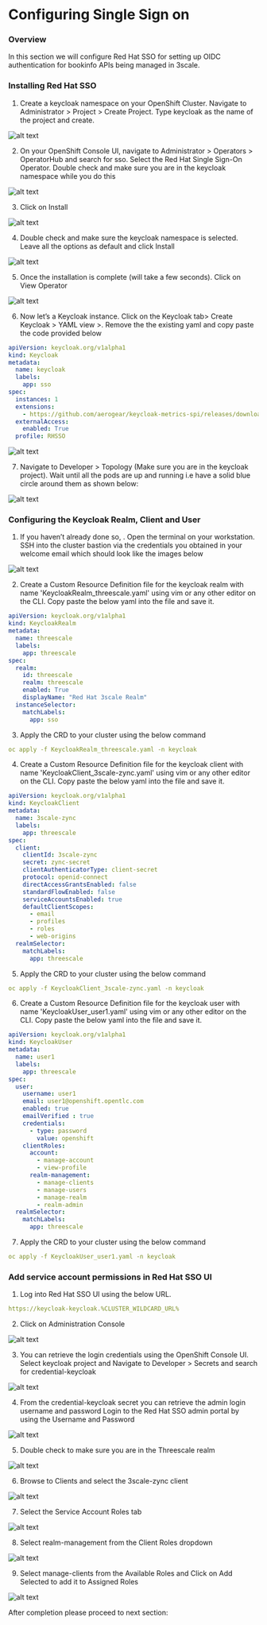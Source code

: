 # Configuring Single Sign on


### Overview

In this section we will configure Red Hat SSO for setting up OIDC authentication for bookinfo APIs being managed in 3scale.

### Installing Red Hat SSO

1. Create a keycloak namespace on your OpenShift Cluster. Navigate to Administrator > Project > Create Project. Type keycloak as the name of the project and create.

![alt text](../../Images/imageb.png)

2. On your OpenShift Console UI, navigate to Administrator > Operators > OperatorHub and search for sso. Select the Red Hat Single Sign-On Operator. Double check and make sure you are in the keycloak namespace while you do this

![alt text](../../Images/image-b1.png)

3. Click on Install

![alt text](../../Images/image-b2.png)

4. Double check and make sure the keycloak namespace is selected. Leave all the options as default and click Install

![alt text](../../Images/image-b3.png)

5. Once the installation is complete (will take a few seconds). Click on View Operator

![alt text](../../Images/image-b4.png)

6. Now let’s a Keycloak instance. Click on the Keycloak tab> Create Keycloak > YAML view >. Remove the the existing yaml and copy paste the code provided below

```yml
apiVersion: keycloak.org/v1alpha1
kind: Keycloak
metadata:
  name: keycloak
  labels:
    app: sso
spec:
  instances: 1
  extensions:
    - https://github.com/aerogear/keycloak-metrics-spi/releases/download/1.0.4/keycloak-metrics-spi-1.0.4.jar
  externalAccess:
    enabled: True
  profile: RHSSO
```

![alt text](../../Images/image-b5.png)

7. Navigate to Developer > Topology (Make sure you are in the keycloak project). Wait until all the pods are up and running i.e have a solid blue circle around them as shown below:

![alt text](../../Images/image-b6.png)

### Configuring the Keycloak Realm, Client and User

1. If you haven’t already done so, . Open the terminal on your workstation. SSH into the cluster bastion via the credentials you obtained in your welcome email which should look like the images below

![alt text](../../Images/image-b7.png)

2. Create a Custom Resource Definition file for the keycloak realm with name 'KeycloakRealm_threescale.yaml' using vim or any other editor on the CLI. Copy paste the below yaml into the file and save it.

```yml
apiVersion: keycloak.org/v1alpha1
kind: KeycloakRealm
metadata:
  name: threescale
  labels:
    app: threescale
spec:
  realm:
    id: threescale
    realm: threescale
    enabled: True
    displayName: "Red Hat 3scale Realm"
  instanceSelector:
    matchLabels:
      app: sso
```

3. Apply the CRD to your cluster using the below command

```yml
oc apply -f KeycloakRealm_threescale.yaml -n keycloak
```

4. Create a Custom Resource Definition file for the keycloak client with name 'KeycloakClient_3scale-zync.yaml' using vim or any other editor on the CLI. Copy paste the below yaml into the file and save it.

```yml
apiVersion: keycloak.org/v1alpha1
kind: KeycloakClient
metadata:
  name: 3scale-zync
  labels:
    app: threescale
spec:
  client:
    clientId: 3scale-zync
    secret: zync-secret
    clientAuthenticatorType: client-secret
    protocol: openid-connect
    directAccessGrantsEnabled: false
    standardFlowEnabled: false
    serviceAccountsEnabled: true
    defaultClientScopes:
      - email
      - profiles
      - roles
      - web-origins
  realmSelector:
    matchLabels:
      app: threescale
```

5. Apply the CRD to your cluster using the below command

```yml
oc apply -f KeycloakClient_3scale-zync.yaml -n keycloak
```

6. Create a Custom Resource Definition file for the keycloak user with name 'KeycloakUser_user1.yaml' using vim or any other editor on the CLI. Copy paste the below yaml into the file and save it.

```yml
apiVersion: keycloak.org/v1alpha1
kind: KeycloakUser
metadata:
  name: user1
  labels:
    app: threescale
spec:
  user:
    username: user1
    email: user1@openshift.opentlc.com
    enabled: true
    emailVerified : true
    credentials:
      - type: password
        value: openshift
    clientRoles:
      account:
        - manage-account
        - view-profile
      realm-management:
        - manage-clients
        - manage-users
        - manage-realm
        - realm-admin
  realmSelector:
    matchLabels:
      app: threescale
```

7. Apply the CRD to your cluster using the below command

```yml
oc apply -f KeycloakUser_user1.yaml -n keycloak
```

### Add service account permissions in Red Hat SSO UI

1. Log into Red Hat SSO UI using the below URL.

```yml
https://keycloak-keycloak.%CLUSTER_WILDCARD_URL%
```

2. Click on Administration Console

![alt text](../../Images/image-b8.png)

3. You can retrieve the login credentials using the OpenShift Console UI. Select keycloak project and Navigate to Developer > Secrets and search for credential-keycloak

![alt text](../../Images/image-b9.png)

4. From the credential-keycloak secret you can retrieve the admin login username and password Login to the Red Hat SSO admin portal by using the Username and Password

![alt text](../../Images/image-b10.png)

5. Double check to make sure you are in the Threescale realm

![alt text](../../Images/image-b11.png)

6. Browse to Clients and select the 3scale-zync client

![alt text](../../Images/image-b12.png)

7. Select the Service Account Roles tab

![alt text](../../Images/image-b13.png)

8. Select realm-management from the Client Roles dropdown

![alt text](../Images/image-b14.png)

9. Select manage-clients from the Available Roles and Click on Add Selected to add it to Assigned Roles

![alt text](../../Images/image-b15.png)

After completion please proceed to next section:

